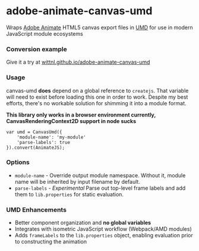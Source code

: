 # adobe-animate-canvas-umd

Wraps [Adobe Animate](https://www.adobe.com/products/animate.html) HTML5 canvas export files in [UMD](https://github.com/umdjs/umd) for use in modern JavaScript module ecosystems

### Conversion example

Give it a try at [wittnl.github.io/adobe-animate-canvas-umd](//wittnl.github.io/adobe-animate-canvas-umd/)

### Usage

canvas-umd **does** depend on a global reference to `createjs`. That variable will need to exist before loading this one in order to work. Despite my best efforts, there's no workable solution for shimming it into a module format.

**This library only works in a browser environment currently, CanvasRenderingContext2D support in node sucks**
```
var umd = CanvasUmd({ 
    'module-name': 'my-module'
    'parse-labels': true
}).convert(AnimateJS);
```

### Options

* `module-name` - Override output module namespace. Without it, module name will be inherited by input filename by default.
* `parse-labels` - *Experimental* Parse out top-level frame labels and add them to `lib.properties` for static evaluation.

### UMD Enhancements

* Better component organization and **no global variables**
* Integrates with isometric JavaScript workflow (Webpack/AMD modules)
* Adds `frameLabels` to the `lib.properties` object, enabling evaluation prior to constructing the animation